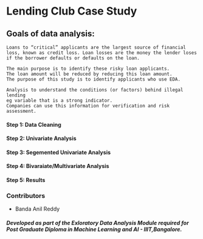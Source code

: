 # Lending Club Case Study

## Goals of data analysis:  

``` 
Loans to “critical” applicants are the largest source of financial loss, known as credit loss. Loan losses are the money the lender loses if the borrower defaults or defaults on the loan. 

The main purpose is to identify these risky loan applicants.
The loan amount will be reduced by reducing this loan amount. 
The purpose of this study is to identify applicants who use EDA. 

Analysis to understand the conditions (or factors) behind illegal lending
eg variable that is a strong indicator. 
Companies can use this information for verification and risk assessment.

```

#### Step 1: Data Cleaning 
#### Step 2: Univariate Analysis
#### Step 3: Segemented Univariate Analysis
#### Step 4: Bivaraiate/Multivariate Analysis
#### Step 5: Results   


### Contributors
- Banda Anil Reddy




##### Developed as part of the Exloratory Data Analysis Module required for Post Graduate Diploma in Machine Learning and AI - IIIT,Bangalore.